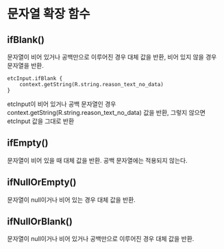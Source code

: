 # 문자열 확장 함수

## ifBlank()
문자열이 비어 있거나 공백만으로 이루어진 경우 대체 값을 반환, 비어 있지 않을 경우 문자열을 반환.

```
etcInput.ifBlank {
    context.getString(R.string.reason_text_no_data)
}
```
etcInput이 비어 있거나 공백 문자열인 경우 context.getString(R.string.reason_text_no_data) 값을 반환,  그렇지 않으면 etcInput 값을 그대로 반환

## ifEmpty()
문자열이 비어 있을 때 대체 값을 반환. 공백 문자열에는 적용되지 않는다.

## ifNullOrEmpty()
문자열이 null이거나 비어 있는 경우 대체 값을 반환.

## ifNullOrBlank()
문자열이 null이거나 비어 있거나 공백만으로 이루어진 경우 대체 값을 반환.